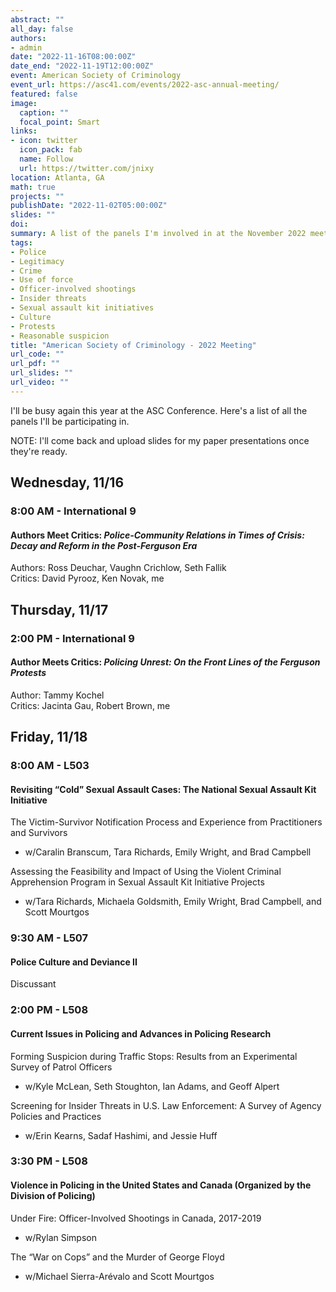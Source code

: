```yaml
---
abstract: ""
all_day: false
authors: 
- admin
date: "2022-11-16T08:00:00Z"
date_end: "2022-11-19T12:00:00Z"
event: American Society of Criminology
event_url: https://asc41.com/events/2022-asc-annual-meeting/
featured: false
image:
  caption: ""
  focal_point: Smart
links:
- icon: twitter
  icon_pack: fab
  name: Follow
  url: https://twitter.com/jnixy
location: Atlanta, GA
math: true
projects: ""
publishDate: "2022-11-02T05:00:00Z"
slides: ""
doi: 
summary: A list of the panels I'm involved in at the November 2022 meeting.
tags: 
- Police
- Legitimacy
- Crime
- Use of force
- Officer-involved shootings
- Insider threats
- Sexual assault kit initiatives
- Culture
- Protests
- Reasonable suspicion
title: "American Society of Criminology - 2022 Meeting"
url_code: ""
url_pdf: ""
url_slides: ""
url_video: ""
---
```


I'll be busy again this year at the ASC Conference. Here's a list of all the panels I'll be participating in. 

NOTE: I'll come back and upload slides for my paper presentations once they're ready.

## Wednesday, 11/16

### 8:00 AM - International 9

#### Authors Meet Critics: *Police-Community Relations in Times of Crisis: Decay and Reform in the Post-Ferguson Era*

Authors: Ross Deuchar, Vaughn Crichlow, Seth Fallik  
Critics: David Pyrooz, Ken Novak, me

## Thursday, 11/17

### 2:00 PM - International 9

#### Author Meets Critics: *Policing Unrest: On the Front Lines of the Ferguson Protests*

Author: Tammy Kochel  
Critics: Jacinta Gau, Robert Brown, me

## Friday, 11/18

### 8:00 AM - L503

#### Revisiting “Cold” Sexual Assault Cases: The National Sexual Assault Kit Initiative

The Victim-Survivor Notification Process and Experience from Practitioners and Survivors

* w/Caralin Branscum, Tara Richards, Emily Wright, and Brad Campbell

Assessing the Feasibility and Impact of Using the Violent Criminal Apprehension Program in Sexual Assault Kit Initiative Projects

* w/Tara Richards, Michaela Goldsmith, Emily Wright, Brad Campbell, and Scott Mourtgos

### 9:30 AM - L507

#### Police Culture and Deviance II

Discussant

### 2:00 PM - L508

#### Current Issues in Policing and Advances in Policing Research

Forming Suspicion during Traffic Stops: Results from an Experimental Survey of Patrol Officers

* w/Kyle McLean, Seth Stoughton, Ian Adams, and Geoff Alpert

Screening for Insider Threats in U.S. Law Enforcement: A Survey of Agency Policies and Practices

* w/Erin Kearns, Sadaf Hashimi, and Jessie Huff

### 3:30 PM - L508

#### Violence in Policing in the United States and Canada (Organized by the Division of Policing)

Under Fire: Officer-Involved Shootings in Canada, 2017-2019

* w/Rylan Simpson

The “War on Cops” and the Murder of George Floyd

* w/Michael Sierra-Arévalo and Scott Mourtgos
